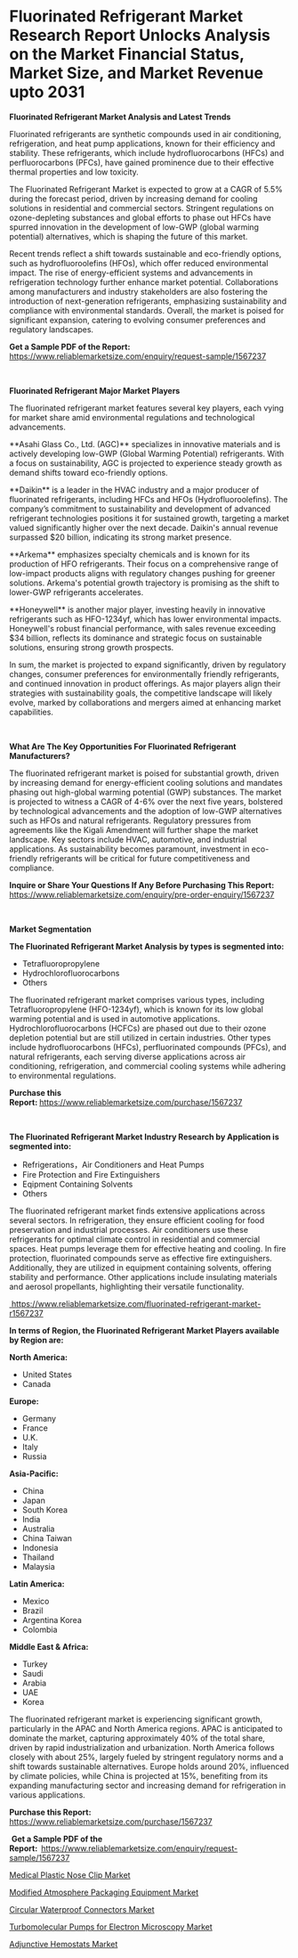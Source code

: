<p><h1>Fluorinated Refrigerant Market Research Report Unlocks Analysis on the Market Financial Status, Market Size, and Market Revenue upto 2031</h1></p><p><strong>Fluorinated Refrigerant Market Analysis and Latest Trends</strong></p>
<p><p>Fluorinated refrigerants are synthetic compounds used in air conditioning, refrigeration, and heat pump applications, known for their efficiency and stability. These refrigerants, which include hydrofluorocarbons (HFCs) and perfluorocarbons (PFCs), have gained prominence due to their effective thermal properties and low toxicity.</p><p>The Fluorinated Refrigerant Market is expected to grow at a CAGR of 5.5% during the forecast period, driven by increasing demand for cooling solutions in residential and commercial sectors. Stringent regulations on ozone-depleting substances and global efforts to phase out HFCs have spurred innovation in the development of low-GWP (global warming potential) alternatives, which is shaping the future of this market.</p><p>Recent trends reflect a shift towards sustainable and eco-friendly options, such as hydrofluoroolefins (HFOs), which offer reduced environmental impact. The rise of energy-efficient systems and advancements in refrigeration technology further enhance market potential. Collaborations among manufacturers and industry stakeholders are also fostering the introduction of next-generation refrigerants, emphasizing sustainability and compliance with environmental standards. Overall, the market is poised for significant expansion, catering to evolving consumer preferences and regulatory landscapes.</p></p>
<p><strong>Get a Sample PDF of the Report:&nbsp;</strong> <a href="https://www.reliablemarketsize.com/enquiry/request-sample/1567237?utm_campaign=1845&utm_medium=2&utm_source=Github&utm_content=ia&utm_term=07122024&utm_id=fluorinated-refrigerant">https://www.reliablemarketsize.com/enquiry/request-sample/1567237</a></p>
<p>&nbsp;</p>
<p><strong>Fluorinated Refrigerant Major Market Players</strong></p>
<p><p>The fluorinated refrigerant market features several key players, each vying for market share amid environmental regulations and technological advancements. </p><p>**Asahi Glass Co., Ltd. (AGC)** specializes in innovative materials and is actively developing low-GWP (Global Warming Potential) refrigerants. With a focus on sustainability, AGC is projected to experience steady growth as demand shifts toward eco-friendly options.</p><p>**Daikin** is a leader in the HVAC industry and a major producer of fluorinated refrigerants, including HFCs and HFOs (Hydrofluoroolefins). The company’s commitment to sustainability and development of advanced refrigerant technologies positions it for sustained growth, targeting a market valued significantly higher over the next decade. Daikin's annual revenue surpassed $20 billion, indicating its strong market presence.</p><p>**Arkema** emphasizes specialty chemicals and is known for its production of HFO refrigerants. Their focus on a comprehensive range of low-impact products aligns with regulatory changes pushing for greener solutions. Arkema's potential growth trajectory is promising as the shift to lower-GWP refrigerants accelerates.</p><p>**Honeywell** is another major player, investing heavily in innovative refrigerants such as HFO-1234yf, which has lower environmental impacts. Honeywell's robust financial performance, with sales revenue exceeding $34 billion, reflects its dominance and strategic focus on sustainable solutions, ensuring strong growth prospects.</p><p>In sum, the market is projected to expand significantly, driven by regulatory changes, consumer preferences for environmentally friendly refrigerants, and continued innovation in product offerings. As major players align their strategies with sustainability goals, the competitive landscape will likely evolve, marked by collaborations and mergers aimed at enhancing market capabilities.</p></p>
<p>&nbsp;</p>
<p><strong>What Are The Key Opportunities For Fluorinated Refrigerant Manufacturers?</strong></p>
<p><p>The fluorinated refrigerant market is poised for substantial growth, driven by increasing demand for energy-efficient cooling solutions and mandates phasing out high-global warming potential (GWP) substances. The market is projected to witness a CAGR of 4-6% over the next five years, bolstered by technological advancements and the adoption of low-GWP alternatives such as HFOs and natural refrigerants. Regulatory pressures from agreements like the Kigali Amendment will further shape the market landscape. Key sectors include HVAC, automotive, and industrial applications. As sustainability becomes paramount, investment in eco-friendly refrigerants will be critical for future competitiveness and compliance.</p></p>
<p><strong>Inquire or Share Your Questions If Any Before Purchasing This Report:</strong> <a href="https://www.reliablemarketsize.com/enquiry/pre-order-enquiry/1567237?utm_campaign=1845&utm_medium=2&utm_source=Github&utm_content=ia&utm_term=07122024&utm_id=fluorinated-refrigerant">https://www.reliablemarketsize.com/enquiry/pre-order-enquiry/1567237</a></p>
<p>&nbsp;</p>
<p><strong>Market Segmentation</strong></p>
<p><strong>The Fluorinated Refrigerant Market Analysis by types is segmented into:</strong></p>
<p><ul><li>Tetrafluoropropylene</li><li>Hydrochlorofluorocarbons</li><li>Others</li></ul></p>
<p><p>The fluorinated refrigerant market comprises various types, including Tetrafluoropropylene (HFO-1234yf), which is known for its low global warming potential and is used in automotive applications. Hydrochlorofluorocarbons (HCFCs) are phased out due to their ozone depletion potential but are still utilized in certain industries. Other types include hydrofluorocarbons (HFCs), perfluorinated compounds (PFCs), and natural refrigerants, each serving diverse applications across air conditioning, refrigeration, and commercial cooling systems while adhering to environmental regulations.</p></p>
<p><strong>Purchase this Report:&nbsp;</strong><a href="https://www.reliablemarketsize.com/purchase/1567237?utm_campaign=1845&utm_medium=2&utm_source=Github&utm_content=ia&utm_term=07122024&utm_id=fluorinated-refrigerant">https://www.reliablemarketsize.com/purchase/1567237</a></p>
<p>&nbsp;</p>
<p><strong>The Fluorinated Refrigerant Market Industry Research by Application is segmented into:</strong></p>
<p><ul><li>Refrigerations，Air Conditioners and Heat Pumps</li><li>Fire Protection and Fire Extinguishers</li><li>Eqipment Containing Solvents</li><li>Others</li></ul></p>
<p><p>The fluorinated refrigerant market finds extensive applications across several sectors. In refrigeration, they ensure efficient cooling for food preservation and industrial processes. Air conditioners use these refrigerants for optimal climate control in residential and commercial spaces. Heat pumps leverage them for effective heating and cooling. In fire protection, fluorinated compounds serve as effective fire extinguishers. Additionally, they are utilized in equipment containing solvents, offering stability and performance. Other applications include insulating materials and aerosol propellants, highlighting their versatile functionality.</p></p>
<p><a href="https://www.reliablemarketsize.com/fluorinated-refrigerant-market-r1567237?utm_campaign=1845&utm_medium=2&utm_source=Github&utm_content=ia&utm_term=07122024&utm_id=fluorinated-refrigerant">&nbsp;https://www.reliablemarketsize.com/fluorinated-refrigerant-market-r1567237</a></p>
<p><strong>In terms of Region, the Fluorinated Refrigerant Market Players available by Region are:</strong></p>
<p>
    <p> <strong> North America: </strong>
        <ul>
            <li>United States</li>
            <li>Canada</li>
        </ul>
        </p> 
    <p> <strong> Europe: </strong>
        <ul>
            <li>Germany</li>
            <li>France</li>
            <li>U.K.</li>
            <li>Italy</li>
            <li>Russia</li>
        </ul>
        </p> 
    <p> <strong> Asia-Pacific: </strong>
        <ul>
            <li>China</li>
            <li>Japan</li>
            <li>South Korea</li>
            <li>India</li>
            <li>Australia</li>
            <li>China Taiwan</li>
            <li>Indonesia</li>
            <li>Thailand</li>
            <li>Malaysia</li>
        </ul>
        </p> 
    <p> <strong> Latin America: </strong>
        <ul>
            <li>Mexico</li>
            <li>Brazil</li>
            <li>Argentina Korea</li>
            <li>Colombia</li>
        </ul>
        </p> 
    <p> <strong> Middle East & Africa: </strong>
        <ul>
            <li>Turkey</li>
            <li>Saudi</li>
            <li>Arabia</li>
            <li>UAE</li>
            <li>Korea</li>
        </ul>
    </p>
    </p>
<p><p>The fluorinated refrigerant market is experiencing significant growth, particularly in the APAC and North America regions. APAC is anticipated to dominate the market, capturing approximately 40% of the total share, driven by rapid industrialization and urbanization. North America follows closely with about 25%, largely fueled by stringent regulatory norms and a shift towards sustainable alternatives. Europe holds around 20%, influenced by climate policies, while China is projected at 15%, benefiting from its expanding manufacturing sector and increasing demand for refrigeration in various applications.</p></p>
<p><strong>Purchase this Report: </strong><a href="https://www.reliablemarketsize.com/purchase/1567237?utm_campaign=1845&utm_medium=2&utm_source=Github&utm_content=ia&utm_term=07122024&utm_id=fluorinated-refrigerant">https://www.reliablemarketsize.com/purchase/1567237</a></p>
<p>&nbsp;<strong>Get a Sample PDF of the Report:&nbsp;&nbsp;</strong><a href="https://www.reliablemarketsize.com/enquiry/request-sample/1567237?utm_campaign=1845&utm_medium=2&utm_source=Github&utm_content=ia&utm_term=07122024&utm_id=fluorinated-refrigerant">https://www.reliablemarketsize.com/enquiry/request-sample/1567237</a></p>
<p><strong></strong></p>
<p><p><a href="https://issuu.com/reportprime-2/docs/medical-plastic-nose-clip-market-size-2030.pptx?utm_campaign=1845&utm_medium=2&utm_source=Github&utm_content=ia&utm_term=07122024&utm_id=fluorinated-refrigerant">Medical Plastic Nose Clip Market</a></p><p><a href="https://www.linkedin.com/pulse/modified-atmosphere-packaging-equipment-market-overview-7nlwe?utm_campaign=1845&utm_medium=2&utm_source=Github&utm_content=ia&utm_term=07122024&utm_id=fluorinated-refrigerant">Modified Atmosphere Packaging Equipment Market</a></p><p><a href="https://www.linkedin.com/pulse/future-outlook-circular-waterproof-connectors-market-20242031-flhle?utm_campaign=1845&utm_medium=2&utm_source=Github&utm_content=ia&utm_term=07122024&utm_id=fluorinated-refrigerant">Circular Waterproof Connectors Market</a></p><p><a href="https://issuu.com/reportprime-2/docs/turbomolecular-pumps-for-electron-microscopy-marke?utm_campaign=1845&utm_medium=2&utm_source=Github&utm_content=ia&utm_term=07122024&utm_id=fluorinated-refrigerant">Turbomolecular Pumps for Electron Microscopy Market</a></p><p><a href="https://www.linkedin.com/pulse/detailed-adjunctive-hemostats-market-report-analysis-from-2024-eomgc?utm_campaign=1845&utm_medium=2&utm_source=Github&utm_content=ia&utm_term=07122024&utm_id=fluorinated-refrigerant">Adjunctive Hemostats Market</a></p></p>